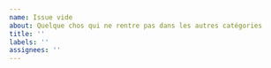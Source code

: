 ```yaml
---
name: Issue vide
about: Quelque chos qui ne rentre pas dans les autres catégories
title: ''
labels: ''
assignees: ''
---
```

